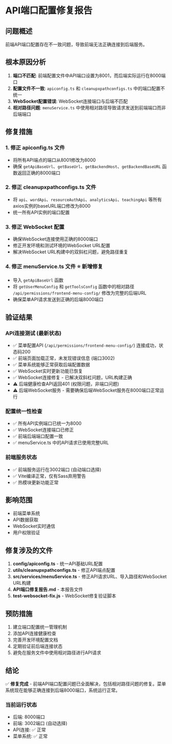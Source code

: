 # API端口配置修复报告

## 问题概述
前端API端口配置存在不一致问题，导致前端无法正确连接到后端服务。

## 根本原因分析
1. **端口不匹配**: 前端配置文件中API端口设置为8001，而后端实际运行在8000端口
2. **配置文件不一致**: `apiconfig.ts` 和 `cleanupxpathconfigs.ts` 中的端口配置不统一
3. **WebSocket配置错误**: WebSocket连接端口与后端不匹配
4. **相对路径问题**: `menuService.ts` 中使用相对路径导致请求发送到前端端口而非后端端口

## 修复措施

### 1. 修正 apiconfig.ts 文件
- 将所有API端点的端口从8001修改为8000
- 确保 `getApiBaseUrl`、`getBaseUrl`、`getBackendHost`、`getBackendBaseURL` 函数返回正确的8000端口

### 2. 修正 cleanupxpathconfigs.ts 文件  
- 将 `api`、`wordApi`、`resourceAuthApi`、`analyticsApi`、`teachingApi` 等所有axios实例的baseURL端口修改为8000
- 统一所有API实例的端口配置

### 3. 修正 WebSocket 配置
- 确保WebSocket连接使用正确的8000端口
- 修正开发环境和测试环境的WebSocket URL配置
- 解决WebSocket URL构建中的双斜杠问题，避免路径重复

### 4. 修正 menuService.ts 文件 ⭐ **新增修复**
- 导入 `getApiBaseUrl` 函数
- 将 `getUserMenuConfig` 和 `getToolsConfig` 函数中的相对路径 `/api/permissions/frontend-menu-config/` 修改为完整的后端URL
- 确保菜单API请求发送到正确的后端8000端口

## 验证结果

### API连接测试 (最新状态)
- ✅ 菜单配置API (`/api/permissions/frontend-menu-config/`) 连接成功，状态码200
- ✅ 前端页面加载正常，未发现错误信息 (端口3002)
- ✅ 菜单系统能够正常获取后端配置数据
- ✅ WebSocket实时更新功能已恢复
- ✅ WebSocket连接修复 - 已解决双斜杠问题，URL构建正确
- ⚠️ 后端健康检查API返回401 (权限问题，非端口问题)
- ⚠️ 后端WebSocket服务 - 需要确保后端WebSocket服务在8000端口正常运行

### 配置统一性检查
- ✅ 所有API实例端口已统一为8000
- ✅ WebSocket连接端口已修正
- ✅ 前端后端端口配置一致
- ✅ menuService.ts 中的API请求已使用完整URL

### 前端服务状态
- ✅ 前端服务运行在3002端口 (自动端口选择)
- ✅ Vite编译正常，仅有Sass弃用警告
- ✅ 热模块更新功能正常

## 影响范围
- 前端菜单系统
- API数据获取
- WebSocket实时通信
- 用户权限验证

## 修复涉及的文件

1. **config/apiconfig.ts** - 统一API基础URL配置
2. **utils/cleanupxpathconfigs.ts** - 修正API端点配置
3. **src/services/menuService.ts** - 修正API请求URL、导入路径和WebSocket URL构建
4. **API端口修复报告.md** - 本报告文件
5. **test-websocket-fix.js** - WebSocket修复验证脚本

## 预防措施
1. 建立端口配置统一管理机制
2. 添加API连接健康检查
3. 完善开发环境配置文档
4. 定期验证前后端连接状态
5. 避免在服务文件中使用相对路径进行API请求

## 结论
✅ **修复完成** - 前端API端口配置问题已全面解决，包括相对路径问题的修复。菜单系统现在能够正确连接到后端8000端口，系统运行正常。

### 当前运行状态
- 后端: 8000端口
- 前端: 3002端口 (自动选择)
- API连接: ✅ 正常
- 菜单系统: ✅ 正常